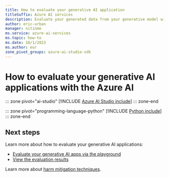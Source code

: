 ```yaml
---
title: How to evaluate your generative AI application
titleSuffix: Azure AI services
description: Evaluate your generated data from your generative model with the Azure AI Studio and Azure AI SDK.
author: eric-urban
manager: nitinme
ms.service: azure-ai-services
ms.topic: how-to
ms.date: 10/1/2023
ms.author: eur
zone_pivot_groups: azure-ai-studio-sdk
---
```


# How to evaluate your generative AI applications with the Azure AI

::: zone pivot="ai-studio"
[!INCLUDE [Azure AI Studio include](../includes/evaluations/studio.md)]
::: zone-end

::: zone pivot="programming-language-python"
[!INCLUDE [Python include](../includes/evaluations/python.md)]
::: zone-end

## Next steps

Learn more about how to evaluate your generative AI applications:
- [Evaluate your generative AI apps via the playground](./evaluate-prompts-playground.md)
- [View the evaluation results](./evaluate-flow-results.md)

Learn more about [harm mitigation techniques](../concepts/evaluation-improvement-strategies.md).
